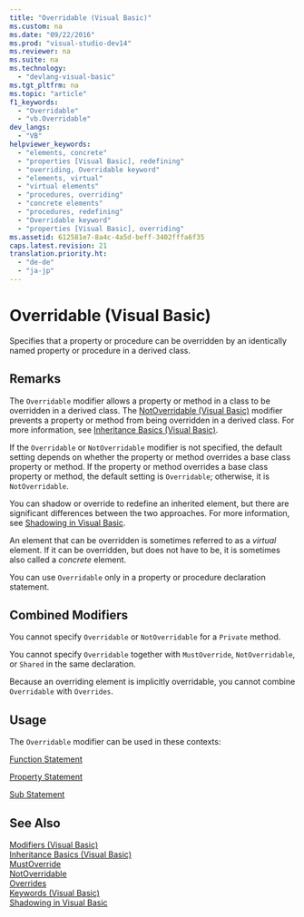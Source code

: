 ```yaml
---
title: "Overridable (Visual Basic)"
ms.custom: na
ms.date: "09/22/2016"
ms.prod: "visual-studio-dev14"
ms.reviewer: na
ms.suite: na
ms.technology: 
  - "devlang-visual-basic"
ms.tgt_pltfrm: na
ms.topic: "article"
f1_keywords: 
  - "Overridable"
  - "vb.Overridable"
dev_langs: 
  - "VB"
helpviewer_keywords: 
  - "elements, concrete"
  - "properties [Visual Basic], redefining"
  - "overriding, Overridable keyword"
  - "elements, virtual"
  - "virtual elements"
  - "procedures, overriding"
  - "concrete elements"
  - "procedures, redefining"
  - "Overridable keyword"
  - "properties [Visual Basic], overriding"
ms.assetid: 612581e7-8a4c-4a5d-beff-3402fffa6f35
caps.latest.revision: 21
translation.priority.ht: 
  - "de-de"
  - "ja-jp"
---
```

# Overridable (Visual Basic)
Specifies that a property or procedure can be overridden by an identically named property or procedure in a derived class.  
  
## Remarks  
 The `Overridable` modifier allows a property or method in a class to be overridden in a derived class. The [NotOverridable (Visual Basic)](../VS_csharp/notoverridable--visual-basic-.md) modifier prevents a property or method from being overridden in a derived class.  For more information, see [Inheritance Basics (Visual Basic)](../VS_csharp/inheritance-basics--visual-basic-.md).  
  
 If the `Overridable` or `NotOverridable` modifier is not specified, the default setting depends on whether the property or method overrides a base class property or method. If the property or method overrides a base class property or method, the default setting is `Overridable`; otherwise, it is `NotOverridable`.  
  
 You can shadow or override to redefine an inherited element, but there are significant differences between the two approaches. For more information, see [Shadowing in Visual Basic](../VS_csharp/shadowing-in-visual-basic.md).  
  
 An element that can be overridden is sometimes referred to as a *virtual* element. If it can be overridden, but does not have to be, it is sometimes also called a *concrete* element.  
  
 You can use `Overridable` only in a property or procedure declaration statement.  
  
## Combined Modifiers  
 You cannot specify `Overridable` or `NotOverridable` for a `Private` method.  
  
 You cannot specify `Overridable` together with `MustOverride`, `NotOverridable`, or `Shared` in the same declaration.  
  
 Because an overriding element is implicitly overridable, you cannot combine `Overridable` with `Overrides`.  
  
## Usage  
 The `Overridable` modifier can be used in these contexts:  
  
 [Function Statement](../VS_csharp/function-statement--visual-basic-.md)  
  
 [Property Statement](../VS_csharp/property-statement.md)  
  
 [Sub Statement](../VS_csharp/sub-statement--visual-basic-.md)  
  
## See Also  
 [Modifiers (Visual Basic)](../VS_csharp/modifiers--visual-basic-.md)   
 [Inheritance Basics (Visual Basic)](../VS_csharp/inheritance-basics--visual-basic-.md)   
 [MustOverride](../VS_csharp/mustoverride--visual-basic-.md)   
 [NotOverridable](../VS_csharp/notoverridable--visual-basic-.md)   
 [Overrides](../VS_csharp/overrides--visual-basic-.md)   
 [Keywords (Visual Basic)](../VS_csharp/keywords--visual-basic-.md)   
 [Shadowing in Visual Basic](../VS_csharp/shadowing-in-visual-basic.md)